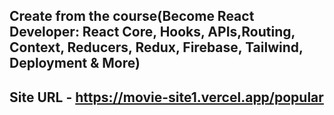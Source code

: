 ## Create from the course(Become React Developer: React Core, Hooks, APIs,Routing, Context, Reducers, Redux, Firebase, Tailwind, Deployment & More)

## Site URL - https://movie-site1.vercel.app/popular

